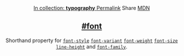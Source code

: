 <section id="font" class="property property__-shorthand">
  <header class="property__header">
    <nav class="property__links">
      <a class="property__collection" href="/typography/">
        In collection: <strong>typography</strong>
      </a>
      <a class="property__links-direct" href="/property/font/" data-property-name="font"
        data-tooltip="Single page for this property">Permalink</a>
      <a class="property__share" data-tooltip="Share on Twitter or Facebook" data-property-name="font">Share</a>
      <a target="_blank" href="https://developer.mozilla.org/en/docs/Web/CSS/font"
        data-tooltip="See on Mozilla Developer Network" rel="external">MDN</a>
    </nav>
    <h2 class="property__name">
      <a href="#font"><span>#</span>font</a>
    </h2>
    <div class="property__description">
      <p>Shorthand property for <code class="shorthand"><a class="hash" href="/property/font-style"
            data-property-name="font-style">font-style</a></code> <code class="shorthand"><a class="hash"
            href="/property/font-variant" data-property-name="font-variant">font-variant</a></code> <code
          class="shorthand"><a class="hash" href="/property/font-weight"
            data-property-name="font-weight">font-weight</a></code> <code class="shorthand"><a class="hash"
            href="/property/font-size" data-property-name="font-size">font-size</a></code> <code class="shorthand"><a
            class="hash" href="/property/line-height" data-property-name="line-height">line-height</a></code> and <code
          class="shorthand"><a class="hash" href="/property/font-family"
            data-property-name="font-family">font-family</a></code>.</p>
    </div>
  </header>
</section>
